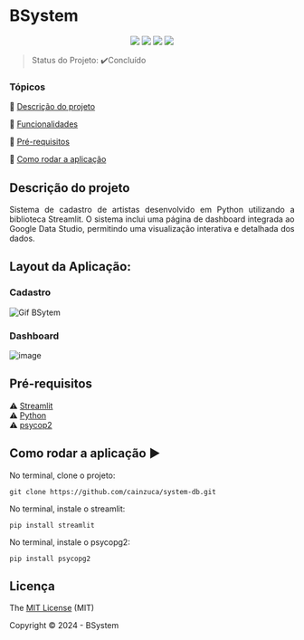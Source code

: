<h1>BSystem</h1> 

<p align="center">
  <img src="https://img.shields.io/static/v1?label=STREAMLIT&message=framework&color=blue&style=for-the-badge&logo=STREAMLIT"/>
  <img src="https://img.shields.io/static/v1?label=PYTHON&message=3.12.0&color=red&style=for-the-badge&logo=PYTHON"/>
  <img src="http://img.shields.io/static/v1?label=License&message=MIT&color=green&style=for-the-badge"/>
   <img src="http://img.shields.io/static/v1?label=STATUS&message=CONCLUÍDO&color=GREEN&style=for-the-badge"/>
</p>

> Status do Projeto: :heavy_check_mark:Concluído

### Tópicos 

:small_blue_diamond: [Descrição do projeto](#descrição-do-projeto)

:small_blue_diamond: [Funcionalidades](#layout-da-aplicação)

:small_blue_diamond: [Pré-requisitos](#pré-requisitos)

:small_blue_diamond: [Como rodar a aplicação](#como-rodar-a-aplicação-arrow_forward)


## Descrição do projeto 

<p align="justify">
  Sistema de cadastro de artistas desenvolvido em Python utilizando a biblioteca Streamlit. O sistema inclui uma página de dashboard integrada ao Google Data Studio, permitindo uma visualização interativa e detalhada dos dados. 
</p>

## Layout da Aplicação:

### Cadastro
![Gif BSytem](https://github.com/user-attachments/assets/3b3f2d65-ec31-4ad2-9d54-c14b08c5a9e1)


### Dashboard
![image](https://github.com/user-attachments/assets/859c2283-938b-4ba9-99e2-d90893381329)


## Pré-requisitos

:warning: [Streamlit](https://streamlit.io/#install) <br>
:warning: [Python](https://www.python.org/downloads/) <br>
:warning: [psycop2](https://pypi.org/project/psycopg2/)

## Como rodar a aplicação :arrow_forward:

No terminal, clone o projeto: 

```
git clone https://github.com/cainzuca/system-db.git
```

No terminal, instale o streamlit: 

```
pip install streamlit
```

No terminal, instale o psycopg2: 

```
pip install psycopg2
```

## Licença 

The [MIT License]() (MIT)

Copyright :copyright: 2024 - BSystem
